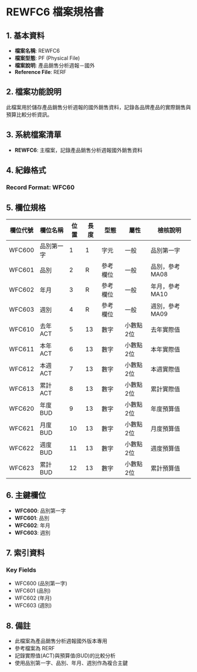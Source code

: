# REWFC6 檔案規格書

## 1. 基本資料
- **檔案名稱**: REWFC6
- **檔案型態**: PF (Physical File)
- **檔案說明**: 產品銷售分析週報－國外
- **Reference File**: RERF

## 2. 檔案功能說明
此檔案用於儲存產品銷售分析週報的國外銷售資料，記錄各品牌產品的實際銷售與預算比較分析資訊。

## 3. 系統檔案清單
- **REWFC6**: 主檔案，記錄產品銷售分析週報國外銷售資料

## 4. 紀錄格式
### Record Format: WFC60

## 5. 欄位規格

| 欄位代號 | 欄位名稱 | 位置 | 長度 | 型態 | 屬性 | 檢核說明 |
|----------|----------|------|------|------|------|----------|
| WFC600 | 品別第一字 | 1 | 1 | 字元 | 一般 | 品別第一字 |
| WFC601 | 品別 | 2 | R | 參考欄位 | 一般 | 品別，參考 MA08 |
| WFC602 | 年月 | 3 | R | 參考欄位 | 一般 | 年月，參考 MA10 |
| WFC603 | 週別 | 4 | R | 參考欄位 | 一般 | 週別，參考 MA09 |
| WFC610 | 去年ACT | 5 | 13 | 數字 | 小數點2位 | 去年實際值 |
| WFC611 | 本年ACT | 6 | 13 | 數字 | 小數點2位 | 本年實際值 |
| WFC612 | 本週ACT | 7 | 13 | 數字 | 小數點2位 | 本週實際值 |
| WFC613 | 累計ACT | 8 | 13 | 數字 | 小數點2位 | 累計實際值 |
| WFC620 | 年度BUD | 9 | 13 | 數字 | 小數點2位 | 年度預算值 |
| WFC621 | 月度BUD | 10 | 13 | 數字 | 小數點2位 | 月度預算值 |
| WFC622 | 週度BUD | 11 | 13 | 數字 | 小數點2位 | 週度預算值 |
| WFC623 | 累計BUD | 12 | 13 | 數字 | 小數點2位 | 累計預算值 |

## 6. 主鍵欄位
- **WFC600**: 品別第一字
- **WFC601**: 品別
- **WFC602**: 年月
- **WFC603**: 週別

## 7. 索引資料
### Key Fields
- WFC600 (品別第一字)
- WFC601 (品別)
- WFC602 (年月)
- WFC603 (週別)

## 8. 備註
- 此檔案為產品銷售分析週報國外版本專用
- 參考檔案為 RERF
- 記錄實際值(ACT)與預算值(BUD)的比較分析
- 使用品別第一字、品別、年月、週別作為複合主鍵 